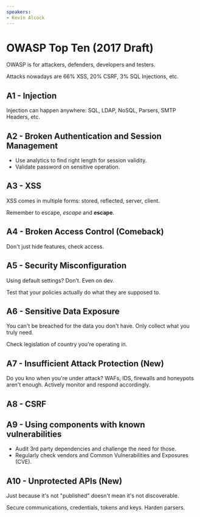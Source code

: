 ```yaml
---
speakers:
- Kevin Alcock
---
```


# OWASP Top Ten (2017 Draft)

OWASP is for attackers, defenders, developers and testers.

Attacks nowadays are 66% XSS, 20% CSRF, 3% SQL Injections, etc.

## A1 - Injection

Injection can happen anywhere: SQL, LDAP, NoSQL, Parsers, SMTP Headers, etc.

## A2 - Broken Authentication and Session Management 

- Use analytics to find right length for session validity.
- Validate password on sensitive operation.

## A3 - XSS

XSS comes in multiple forms: stored, reflected, server, client.

Remember to escape, *escape* and **escape**.

## A4 - Broken Access Control (Comeback)

Don't just hide features, check access.

## A5 - Security Misconfiguration

Using default settings? Don't. Even on dev.

Test that your policies actually do what they are supposed to.

## A6 - Sensitive Data Exposure

You can't be breached for the data you don't have. Only collect what you truly need.

Check legislation of country you're operating in.

## A7 - Insufficient Attack Protection (New)

Do you kno when you're under attack? WAFs, IDS, firewalls and honeypots aren't enough. Actively monitor and respond accordingly.

## A8 - CSRF

## A9 - Using components with known vulnerabilities

- Audit 3rd party dependencies and challenge the need for those.
- Regularly check vendors and Common Vulnerabilities and Exposures (CVE).

## A10 - Unprotected APIs (New)

Just because it's not "published" doesn't mean it's not discoverable.

Secure communications, credentials, tokens and keys. Harden parsers.
